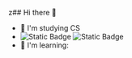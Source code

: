 z## Hi there 👋

<!--
**fralnz/fralnz** is a ✨ _special_ ✨ repository because its `README.md` (this file) appears on your GitHub profile.

Here are some ideas to get you started:

- 🔭 I’m currently working on ...
- 🌱 I’m currently learning ...
- 👯 I’m looking to collaborate on ...
- 🤔 I’m looking for help with ...
- 💬 Ask me about ...
- 📫 How to reach me: ...
- 😄 Pronouns: ...
- ⚡ Fun fact: ...
-->
 - 🔭 I'm studying CS
 - ![Static Badge](https://img.shields.io/badge/Rust-orange?logo=rust) ![Static Badge](https://img.shields.io/badge/Java-red?logo=java)
 - 🌱 I'm learning: 
